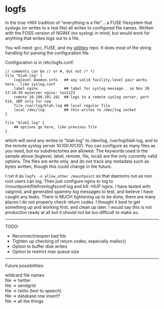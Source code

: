 logfs
=====

In the true \*NIX tradition of "everything is a file" ...a FUSE filesystem that syslogs (or writes to a real file) all writes to configured file names. Written with the FOSS version of NGINX (no syslog) in mind, but would work for anything that writes logs out to a file. 


You will need: gcc, FUSE, and my [utilities](https://github.com/ericrobbins/utilities) repo. It does most of the string handling for parsing the configuration file.

Configuration is in /etc/logfs.conf:

	// comments can be // or #, but not /* */
	file "blah.log" {
		loglevel daemon.info   ## any valid facility.level pair works here.. like syslog.conf
		label nginx            ## label for syslog message.. ie Nov 28 23:10:39 myserver nginx: test123
		remote 10.100.101.101  ## logs to a remote syslog server, port 514, UDP only for now
		file /var/log/blah.log ## local regular file 
		local /dev/log         ## this writes to /dev/log socket
	}

	file "blah2.log" {
		## options go here, like previous file
	}

which will send any writes to "blah.log" to /dev/log, /var/log/blah.log, and to the remote syslog server 10.100.101.101. You can configure as many files as you need, but no subdirectories are allowed. The keywords used in the sample above (loglevel, label, remote, file, local) are the only currently valid options. The files are write only, and do not track any metadata such as bytes written, though this could change in the future.   

I run it as <code>logfs -o allow_other /mountpoint</code> so that daemons run as non root users can log. Then just configure nginx to log to /mountpoint/filefromlogfsconf.log and kill -HUP nginx. I have tested with valgrind, and generated spammy log messages to test, and believe I have caught any leaks. There is MUCH tightening up to be done, there are many places I do not properly check return codes. I thought it best to get something up and working first, and clean up later. I would say this is not production ready at all but it should not be too difficult to make so.

------
TODO: 
* Reconnect/reopen bad fds
* Tighten up checking of return codes, expecially malloc()
* Option to buffer disk writes
* Option to restrict max queue size

------
Future possibilities:   

wildcard file names    
file -> twitter     
file -> sendgrid    
file -> twilio (text to speech)     
file -> database row insert?    
file -> all the things    
